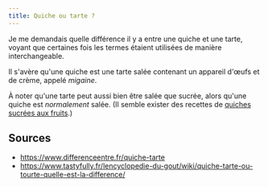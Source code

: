 ```yaml
---
title: Quiche ou tarte ?
---
```


Je me demandais quelle différence il y a entre une quiche et une tarte, voyant que certaines fois les termes étaient utilisées de manière interchangeable.

Il s'avère qu'une quiche est une tarte salée contenant un appareil d'œufs et de crème, appelé *migaine*.

À noter qu'une tarte peut aussi bien être salée que sucrée, alors qu'une quiche est *normalement* salée. (Il semble exister des recettes de [quiches sucrées aux fruits](https://www.cuisineactuelle.fr/recettes/quiche-sucree-aux-pommes-198589).)

## Sources

- https://www.differenceentre.fr/quiche-tarte
- https://www.tastyfully.fr/lencyclopedie-du-gout/wiki/quiche-tarte-ou-tourte-quelle-est-la-difference/
